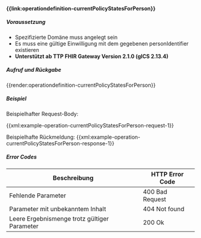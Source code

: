 #### **{{link:operationdefinition-currentPolicyStatesForPerson}}**

##### **Voraussetzung** 
- Spezifizierte Domäne muss angelegt sein
- Es muss eine gültige Einwilligung mit dem gegebenen personIdentifier existieren
- **Unterstützt ab TTP FHIR Gateway Version 2.1.0 (gICS 2.13.4)**

##### **Aufruf und Rückgabe**
{{render:operationdefinition-currentPolicyStatesForPerson}}

##### **Beispiel**
Beispielhafter Request-Body:

{{xml:example-operation-currentPolicyStatesForPerson-request-1}}

Beispielhafte Rückmeldung:
{{xml:example-operation-currentPolicyStatesForPerson-response-1}}

##### **Error Codes**

| Beschreibung|HTTP Error Code|
--- | --- 
|Fehlende Parameter|400 Bad Request|
|Parameter mit unbekanntem Inhalt|404 Not found|
|Leere Ergebnismenge trotz gültiger Parameter|200 Ok|